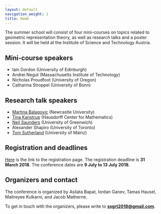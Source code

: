 ```yaml
---
layout: default
navigation_weight: 1
title: Home
---
```


The summer school will consist of four mini-courses on topics related to geometric representation theory, as well as research talks and a poster session.
It will be held at the Institute of Science and Technology Austria.

## Mini-course speakers

* Iain Gordon (University of Edinburgh)
* Andrei Negut (Massachusetts Institute of Technology)
* Nicholas Proudfoot (University of Oregon)
* Catharina Stroppel (University of Bonn)

## Research talk speakers

* [Martina Balagovic](http://www.ncl.ac.uk/maths-physics/staff/profile/martinabalagovic.html) (Newcastle University)
* [Tina Kanstrup](http://www.math.uni-bonn.de/people/kanstrup/) (Hausdorff Center for Mathematics)
* [Neil Saunders](https://sites.google.com/site/neiljsaunders/) (University of Greenwich)
* Alexander Shapiro (University of Toronto)
* [Tom Sutherland](http://www.staff.uni-mainz.de/tsutherl/) (University of Mainz)

## Registration and deadlines

[Here](registration) is the link to the registration page.
The registration deadline is **31 March 2018**.
The conference dates are **9 July to 13 July 2018**.


## Organizers and contact

The conference is organized by Asilata Bapat, Iordan Ganev, Tamas Hausel, Maitreyee Kulkarni, and Jacob Matherne.

To get in touch with the organizers, please write to **ssgrt2018@gmail.com**.

